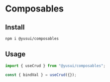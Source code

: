 # Composables

## Install

```bash
npm i @yusui/composables
```

## Usage

```js
import { useCrud } from "@yusui/composables";

const { bindVal } = useCrud({});
```
